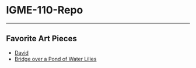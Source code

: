 # IGME-110-Repo

---

## Favorite Art Pieces
- [David](https://www.accademia.org/explore-museum/artworks/michelangelos-david/)
- [Bridge over a Pond of Water Lilies](https://www.metmuseum.org/art/collection/search/437127)
